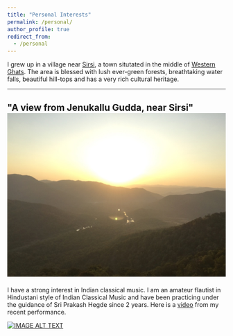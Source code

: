 ```yaml
---
title: "Personal Interests"
permalink: /personal/
author_profile: true
redirect_from:
  - /personal
---
```



I grew up in a village near [Sirsi](https://en.wikipedia.org/wiki/Sirsi,_Karnataka), a town situtated in the middle of [Western Ghats](https://en.wikipedia.org/wiki/Western_Ghats). The area is blessed with lush ever-green forests, breathtaking water falls, beautiful hill-tops and has a very rich cultural heritage. 

---
"A view from Jenukallu Gudda, near Sirsi"
<br/><img src='/images/Jenukallu_gudda.jpg'>
---

I have a strong interest in Indian classical music. I am an amateur flautist in Hindustani style of Indian Classical Music and have been practicing under the guidance of Sri Prakash Hegde since 2 years. Here is a [video](https://www.facebook.com/Karthikhegde7/videos/1413755802036304/) from my recent performance.

[![IMAGE ALT TEXT](http://img.youtube.com/vi/-x6M_I1jgDk/0.jpg)](https://www.youtube.com/watch?v=-x6M_I1jgDk "Raga Yaman - Flute - Drut Teental - Kartik Hegde")
  
